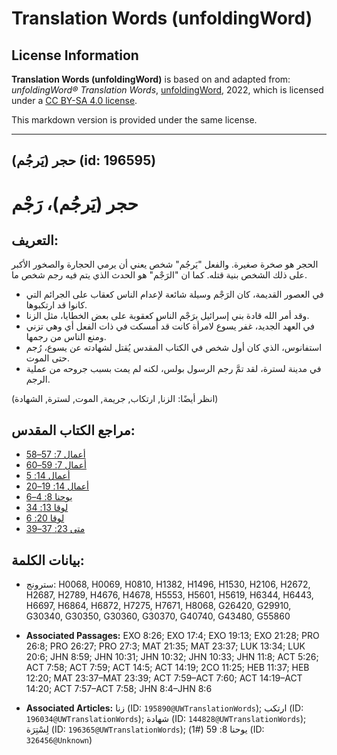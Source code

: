 # Translation Words (unfoldingWord)

## License Information

**Translation Words (unfoldingWord)** is based on and adapted from: _unfoldingWord® Translation Words_, [unfoldingWord](https://unfoldingword.org/utw), 2022, which is licensed under a [CC BY-SA 4.0 license](https://creativecommons.org/licenses/by-sa/4.0/legalcode.en).

This markdown version is provided under the same license.



--------------------------------

## حجر (يَرجُم) (id: 196595)

حجر (يَرجُم)، رَجْم
===================

التعريف:
--------

الحجر هو صخرة صغيرة. والفعل "يَرجُم" شخص يعني أن يرمي الحجارة والصخور الأكبر على ذلك الشخص بنية قتله. كما ان "الرَجْم" هو الحدث الذي يتم فيه رجم شخص ما.

* في العصور القديمة، كان الرَجْم وسيلة شائعة لإعدام الناس كعقاب على الجرائم التي كانوا قد ارتكبوها.
* وقد أمر الله قادة بني إسرائيل برَجْم الناس كعقوبة على بعض الخطايا، مثل الزنا.
* في العهد الجديد، غفر يسوع لامرأة كانت قد أُمسكت في ذات الفعل أي وهي تزني ومنع الناس من رجمها.
* استفانوس، الذي كان أول شخص في الكتاب المقدس يُقتل لشهادته عن يسوع، رُجم حتى الموت.
* في مدينة لسترة، لقد تمَّ رجم الرسول بولس، لكنه لم يمت بسبب جروحه من عملية الرجم.

(انظر أيضًا: الزنا, ارتكاب, جريمة, الموت, لسترة, الشهادة)

مراجع الكتاب المقدس:
--------------------

* [أعمال 7: 57–58](https://ref.ly/Acts7:57-Acts7:58)
* [أعمال 7: 59–60](https://ref.ly/Acts7:59-Acts7:60)
* [أعمال 14: 5](https://ref.ly/Acts14:5)
* [أعمال 14: 19–20](https://ref.ly/Acts14:19-Acts14:20)
* [يوحنا 8: 4–6](https://ref.ly/John8:4-John8:6)
* [لوقا 13: 34](https://ref.ly/Luke13:34)
* [لوقا 20: 6](https://ref.ly/Luke20:6)
* [متى 23: 37–39](https://ref.ly/Matt23:37-Matt23:39)

بيانات الكلمة:
--------------

* سترونج: H0068, H0069, H0810, H1382, H1496, H1530, H2106, H2672, H2687, H2789, H4676, H4678, H5553, H5601, H5619, H6344, H6443, H6697, H6864, H6872, H7275, H7671, H8068, G26420, G29910, G30340, G30350, G30360, G30370, G40740, G43480, G55860

* **Associated Passages:** EXO 8:26; EXO 17:4; EXO 19:13; EXO 21:28; PRO 26:8; PRO 26:27; PRO 27:3; MAT 21:35; MAT 23:37; LUK 13:34; LUK 20:6; JHN 8:59; JHN 10:31; JHN 10:32; JHN 10:33; JHN 11:8; ACT 5:26; ACT 7:58; ACT 7:59; ACT 14:5; ACT 14:19; 2CO 11:25; HEB 11:37; HEB 12:20; MAT 23:37–MAT 23:39; ACT 7:59–ACT 7:60; ACT 14:19–ACT 14:20; ACT 7:57–ACT 7:58; JHN 8:4–JHN 8:6
* **Associated Articles:** زنا (ID: `195890@UWTranslationWords`); ارتكب (ID: `196034@UWTranslationWords`); شهادة (ID: `144828@UWTranslationWords`); لِسْتِرَة (ID: `196365@UWTranslationWords`); يوحنا 8: 59 (#1) (ID: `326456@Unknown`)

